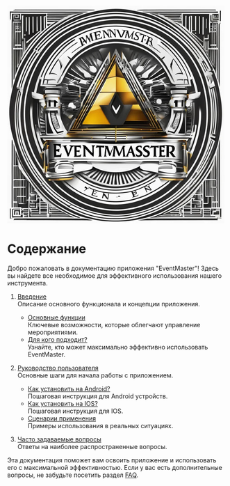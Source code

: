 
![Логотип](./preview.jpg)

# Содержание

Добро пожаловать в документацию приложения "EventMaster"! Здесь вы найдете все необходимое для эффективного использования нашего инструмента.

1. [Введение](overview/overview.md)  
   Описание основного функционала и концепции приложения.  
   - [Основные функции](overview/features/features.md)  
     Ключевые возможности, которые облегчают управление мероприятиями.  
   - [Для кого подходит?](overview/audience/audience.md)  
     Узнайте, кто может максимально эффективно использовать EventMaster.

2. [Руководство пользователя](usage/usage.md)  
   Основные шаги для начала работы с приложением.  
   - [Как установить на Android?](usage/installation/android.md)  
     Пошаговая инструкция для Android устройств.
   - [Как установить на IOS?](usage/installation/ios.md)  
     Пошаговая инструкция для IOS.    
   - [Сценарии применения](usage/scenarios/scenarios.md)  
     Примеры использования в реальных ситуациях.

3. [Часто задаваемые вопросы](faq.md)  
   Ответы на наиболее распространенные вопросы.

Эта документация поможет вам освоить приложение и использовать его с максимальной эффективностью. Если у вас есть дополнительные вопросы, не забудьте посетить раздел [FAQ](faq.md).
